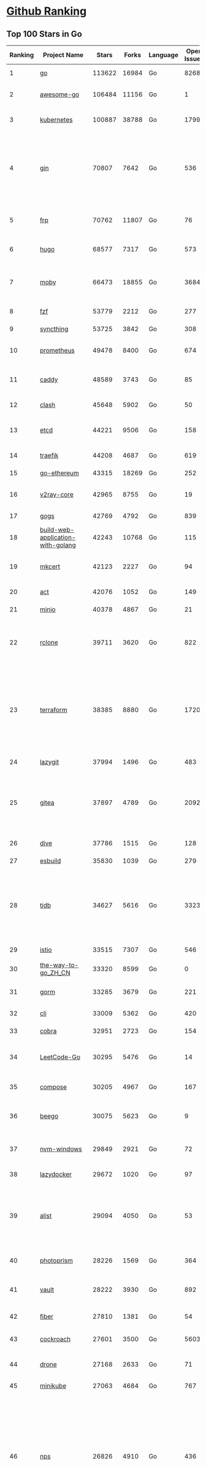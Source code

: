 [Github Ranking](../README.md)
==========

## Top 100 Stars in Go

| Ranking | Project Name | Stars | Forks | Language | Open Issues | Description | Last Commit |
| ------- | ------------ | ----- | ----- | -------- | ----------- | ----------- | ----------- |
| 1 | [go](https://github.com/golang/go) | 113622 | 16984 | Go | 8268 | The Go programming language | 2023-08-16T02:10:11Z |
| 2 | [awesome-go](https://github.com/avelino/awesome-go) | 106484 | 11156 | Go | 1 | A curated list of awesome Go frameworks, libraries and software | 2023-08-15T18:09:38Z |
| 3 | [kubernetes](https://github.com/kubernetes/kubernetes) | 100887 | 38788 | Go | 1799 | Production-Grade Container Scheduling and Management | 2023-08-16T02:44:07Z |
| 4 | [gin](https://github.com/gin-gonic/gin) | 70807 | 7642 | Go | 536 | Gin is a HTTP web framework written in Go (Golang). It features a Martini-like API with much better performance -- up to 40 times faster. If you need smashing performance, get yourself some Gin. | 2023-08-16T01:41:03Z |
| 5 | [frp](https://github.com/fatedier/frp) | 70762 | 11807 | Go | 76 | A fast reverse proxy to help you expose a local server behind a NAT or firewall to the internet. | 2023-08-14T04:00:35Z |
| 6 | [hugo](https://github.com/gohugoio/hugo) | 68577 | 7317 | Go | 573 | The world’s fastest framework for building websites. | 2023-08-15T10:53:18Z |
| 7 | [moby](https://github.com/moby/moby) | 66473 | 18855 | Go | 3684 | Moby Project - a collaborative project for the container ecosystem to assemble container-based systems | 2023-08-16T00:11:52Z |
| 8 | [fzf](https://github.com/junegunn/fzf) | 53779 | 2212 | Go | 277 | :cherry_blossom: A command-line fuzzy finder | 2023-08-14T14:32:56Z |
| 9 | [syncthing](https://github.com/syncthing/syncthing) | 53725 | 3842 | Go | 308 | Open Source Continuous File Synchronization | 2023-08-15T01:21:31Z |
| 10 | [prometheus](https://github.com/prometheus/prometheus) | 49478 | 8400 | Go | 674 | The Prometheus monitoring system and time series database. | 2023-08-16T00:00:52Z |
| 11 | [caddy](https://github.com/caddyserver/caddy) | 48589 | 3743 | Go | 85 | Fast and extensible multi-platform HTTP/1-2-3 web server with automatic HTTPS | 2023-08-15T14:27:03Z |
| 12 | [clash](https://github.com/Dreamacro/clash) | 45648 | 5902 | Go | 50 | A rule-based tunnel in Go. | 2023-08-16T02:49:29Z |
| 13 | [etcd](https://github.com/etcd-io/etcd) | 44221 | 9506 | Go | 158 | Distributed reliable key-value store for the most critical data of a distributed system | 2023-08-15T21:19:09Z |
| 14 | [traefik](https://github.com/traefik/traefik) | 44208 | 4687 | Go | 619 | The Cloud Native Application Proxy | 2023-08-15T13:49:07Z |
| 15 | [go-ethereum](https://github.com/ethereum/go-ethereum) | 43315 | 18269 | Go | 252 | Official Go implementation of the Ethereum protocol | 2023-08-15T18:19:47Z |
| 16 | [v2ray-core](https://github.com/v2ray/v2ray-core) | 42965 | 8755 | Go | 19 | A platform for building proxies to bypass network restrictions. | 2023-08-07T03:53:50Z |
| 17 | [gogs](https://github.com/gogs/gogs) | 42769 | 4792 | Go | 839 | Gogs is a painless self-hosted Git service | 2023-08-15T02:24:27Z |
| 18 | [build-web-application-with-golang](https://github.com/astaxie/build-web-application-with-golang) | 42243 | 10768 | Go | 115 | A golang ebook intro how to build a web with golang | 2023-04-20T09:00:38Z |
| 19 | [mkcert](https://github.com/FiloSottile/mkcert) | 42123 | 2227 | Go | 94 | A simple zero-config tool to make locally trusted development certificates with any names you'd like. | 2023-08-07T07:50:51Z |
| 20 | [act](https://github.com/nektos/act) | 42076 | 1052 | Go | 149 | Run your GitHub Actions locally 🚀 | 2023-08-15T01:33:56Z |
| 21 | [minio](https://github.com/minio/minio) | 40378 | 4867 | Go | 21 | High Performance Object Storage for AI | 2023-08-15T23:04:20Z |
| 22 | [rclone](https://github.com/rclone/rclone) | 39711 | 3620 | Go | 822 | "rsync for cloud storage" - Google Drive, S3, Dropbox, Backblaze B2, One Drive, Swift, Hubic, Wasabi, Google Cloud Storage, Yandex Files | 2023-08-16T02:28:01Z |
| 23 | [terraform](https://github.com/hashicorp/terraform) | 38385 | 8880 | Go | 1720 | Terraform enables you to safely and predictably create, change, and improve infrastructure. It is a source-available tool that codifies APIs into declarative configuration files that can be shared amongst team members, treated as code, edited, reviewed, and versioned. | 2023-08-15T21:38:22Z |
| 24 | [lazygit](https://github.com/jesseduffield/lazygit) | 37994 | 1496 | Go | 483 | simple terminal UI for git commands | 2023-08-15T16:57:06Z |
| 25 | [gitea](https://github.com/go-gitea/gitea) | 37897 | 4789 | Go | 2092 | Git with a cup of tea! Painless self-hosted all-in-one software development service, including Git hosting, code review, team collaboration, package registry and CI/CD | 2023-08-16T02:52:14Z |
| 26 | [dive](https://github.com/wagoodman/dive) | 37786 | 1515 | Go | 128 | A tool for exploring each layer in a docker image | 2023-08-08T00:32:09Z |
| 27 | [esbuild](https://github.com/evanw/esbuild) | 35830 | 1039 | Go | 279 | An extremely fast bundler for the web | 2023-08-14T02:32:15Z |
| 28 | [tidb](https://github.com/pingcap/tidb) | 34627 | 5616 | Go | 3323 | TiDB is an open-source, cloud-native, distributed, MySQL-Compatible database for elastic scale and real-time analytics. Try AI-powered Chat2Query free at : https://tidbcloud.com/free-trial | 2023-08-16T03:00:10Z |
| 29 | [istio](https://github.com/istio/istio) | 33515 | 7307 | Go | 546 | Connect, secure, control, and observe services. | 2023-08-16T02:22:35Z |
| 30 | [the-way-to-go_ZH_CN](https://github.com/unknwon/the-way-to-go_ZH_CN) | 33320 | 8599 | Go | 0 | 《The Way to Go》中文译本，中文正式名《Go 入门指南》 | 2023-08-12T01:54:36Z |
| 31 | [gorm](https://github.com/go-gorm/gorm) | 33285 | 3679 | Go | 221 | The fantastic ORM library for Golang, aims to be developer friendly | 2023-08-11T03:32:08Z |
| 32 | [cli](https://github.com/cli/cli) | 33009 | 5362 | Go | 420 | GitHub’s official command line tool | 2023-08-15T23:33:57Z |
| 33 | [cobra](https://github.com/spf13/cobra) | 32951 | 2723 | Go | 154 | A Commander for modern Go CLI interactions | 2023-08-08T15:58:29Z |
| 34 | [LeetCode-Go](https://github.com/halfrost/LeetCode-Go) | 30295 | 5476 | Go | 14 | ✅ Solutions to LeetCode by Go, 100% test coverage, runtime beats 100% / LeetCode 题解 | 2023-08-01T14:41:22Z |
| 35 | [compose](https://github.com/docker/compose) | 30205 | 4967 | Go | 167 | Define and run multi-container applications with Docker | 2023-08-11T09:29:59Z |
| 36 | [beego](https://github.com/beego/beego) | 30075 | 5623 | Go | 9 | beego is an open-source, high-performance web framework for the Go programming language. | 2023-08-14T06:25:26Z |
| 37 | [nvm-windows](https://github.com/coreybutler/nvm-windows) | 29849 | 2921 | Go | 72 | A node.js version management utility for Windows. Ironically written in Go. | 2023-07-15T23:03:52Z |
| 38 | [lazydocker](https://github.com/jesseduffield/lazydocker) | 29672 | 1020 | Go | 97 | The lazier way to manage everything docker | 2023-08-11T15:27:25Z |
| 39 | [alist](https://github.com/alist-org/alist) | 29094 | 4050 | Go | 53 | 🗂️A file list/WebDAV program that supports multiple storages, powered by Gin and Solidjs. / 一个支持多存储的文件列表/WebDAV程序，使用 Gin 和 Solidjs。 | 2023-08-15T19:57:05Z |
| 40 | [photoprism](https://github.com/photoprism/photoprism) | 28226 | 1569 | Go | 364 | AI-Powered Photos App for the Decentralized Web 🌈💎✨ | 2023-08-15T15:06:58Z |
| 41 | [vault](https://github.com/hashicorp/vault) | 28222 | 3930 | Go | 892 | A tool for secrets management, encryption as a service, and privileged access management | 2023-08-16T00:03:36Z |
| 42 | [fiber](https://github.com/gofiber/fiber) | 27810 | 1381 | Go | 54 | ⚡️ Express inspired web framework written in Go | 2023-08-15T18:09:52Z |
| 43 | [cockroach](https://github.com/cockroachdb/cockroach) | 27601 | 3500 | Go | 5603 | CockroachDB - the open source, cloud-native distributed SQL database. | 2023-08-16T02:58:08Z |
| 44 | [drone](https://github.com/harness/drone) | 27168 | 2633 | Go | 71 | Drone is a Container-Native, Continuous Delivery Platform | 2023-08-15T10:36:10Z |
| 45 | [minikube](https://github.com/kubernetes/minikube) | 27063 | 4684 | Go | 767 | Run Kubernetes locally | 2023-08-15T10:06:36Z |
| 46 | [nps](https://github.com/ehang-io/nps) | 26826 | 4910 | Go | 436 | 一款轻量级、高性能、功能强大的内网穿透代理服务器。支持tcp、udp、socks5、http等几乎所有流量转发，可用来访问内网网站、本地支付接口调试、ssh访问、远程桌面，内网dns解析、内网socks5代理等等……，并带有功能强大的web管理端。a lightweight, high-performance, powerful intranet penetration proxy server, with a powerful web management terminal. | 2023-07-17T03:53:54Z |
| 47 | [consul](https://github.com/hashicorp/consul) | 26782 | 4359 | Go | 1087 | Consul is a distributed, highly available, and data center aware solution to connect and configure applications across dynamic, distributed infrastructure. | 2023-08-15T22:45:01Z |
| 48 | [echo](https://github.com/labstack/echo) | 26313 | 2178 | Go | 51 | High performance, minimalist Go web framework | 2023-08-12T06:01:30Z |
| 49 | [portainer](https://github.com/portainer/portainer) | 26264 | 2221 | Go | 313 | Making Docker and Kubernetes management easy. | 2023-08-16T01:21:24Z |
| 50 | [influxdb](https://github.com/influxdata/influxdb) | 25970 | 3412 | Go | 1732 | Scalable datastore for metrics, events, and real-time analytics | 2023-08-07T08:22:49Z |
| 51 | [v2ray-core](https://github.com/v2fly/v2ray-core) | 23521 | 3741 | Go | 40 | A platform for building proxies to bypass network restrictions. | 2023-08-12T01:35:07Z |
| 52 | [faas](https://github.com/openfaas/faas) | 23378 | 1864 | Go | 30 | OpenFaaS - Serverless Functions Made Simple | 2023-08-03T15:08:53Z |
| 53 | [ngrok](https://github.com/inconshreveable/ngrok) | 23144 | 4311 | Go | 225 | Introspected tunnels to localhost | 2023-07-09T00:44:48Z |
| 54 | [logrus](https://github.com/sirupsen/logrus) | 23095 | 2265 | Go | 4 | Structured, pluggable logging for Go. | 2023-07-21T15:53:03Z |
| 55 | [docker_practice](https://github.com/yeasy/docker_practice) | 22770 | 5582 | Go | 4 | Learn and understand Docker&Container technologies, with real DevOps practice! | 2023-08-02T00:49:18Z |
| 56 | [go-patterns](https://github.com/tmrts/go-patterns) | 22655 | 2087 | Go | 17 | Curated list of Go design patterns, recipes and idioms | 2023-04-30T11:12:57Z |
| 57 | [hub](https://github.com/mislav/hub) | 22518 | 2403 | Go | 238 | A command-line tool that makes git easier to use with GitHub. | 2023-07-25T10:30:58Z |
| 58 | [milvus](https://github.com/milvus-io/milvus) | 22155 | 2448 | Go | 581 | A cloud-native vector database, storage for next generation AI applications | 2023-08-16T02:59:49Z |
| 59 | [micro](https://github.com/zyedidia/micro) | 21925 | 1135 | Go | 699 | A modern and intuitive terminal-based text editor | 2023-08-09T09:42:29Z |
| 60 | [k9s](https://github.com/derailed/k9s) | 21913 | 1401 | Go | 419 | 🐶 Kubernetes CLI To Manage Your Clusters In Style! | 2023-08-14T23:56:58Z |
| 61 | [lux](https://github.com/iawia002/lux) | 21817 | 2565 | Go | 445 | 👾 Fast and simple video download library and CLI tool written in Go | 2023-08-16T01:44:59Z |
| 62 | [dapr](https://github.com/dapr/dapr) | 21736 | 1699 | Go | 369 | Dapr is a portable, event-driven, runtime for building distributed applications across cloud and edge. | 2023-08-15T22:40:04Z |
| 63 | [vegeta](https://github.com/tsenart/vegeta) | 21671 | 1308 | Go | 53 | HTTP load testing tool and library. It's over 9000! | 2023-08-14T16:32:50Z |
| 64 | [rancher](https://github.com/rancher/rancher) | 21428 | 2861 | Go | 2492 | Complete container management platform | 2023-08-15T23:54:10Z |
| 65 | [k6](https://github.com/grafana/k6) | 21197 | 1112 | Go | 432 | A modern load testing tool, using Go and JavaScript - https://k6.io | 2023-08-15T17:21:13Z |
| 66 | [kratos](https://github.com/go-kratos/kratos) | 21179 | 3875 | Go | 89 | Your ultimate Go microservices framework for the cloud-native era. | 2023-08-15T01:18:55Z |
| 67 | [fyne](https://github.com/fyne-io/fyne) | 21059 | 1186 | Go | 551 | Cross platform GUI toolkit in Go inspired by Material Design | 2023-08-15T21:46:10Z |
| 68 | [restic](https://github.com/restic/restic) | 20933 | 1335 | Go | 387 | Fast, secure, efficient backup program | 2023-08-13T18:49:18Z |
| 69 | [delve](https://github.com/go-delve/delve) | 20903 | 2090 | Go | 94 | Delve is a debugger for the Go programming language. | 2023-08-15T05:01:30Z |
| 70 | [go-micro](https://github.com/go-micro/go-micro) | 20735 | 2310 | Go | 76 | A Go microservices framework | 2023-08-07T08:46:20Z |
| 71 | [harbor](https://github.com/goharbor/harbor) | 20633 | 4432 | Go | 539 | An open source trusted cloud native registry project that stores, signs, and scans content. | 2023-08-16T02:23:42Z |
| 72 | [cli](https://github.com/urfave/cli) | 20553 | 1696 | Go | 34 | A simple, fast, and fun package for building command line apps in Go | 2023-07-23T10:31:07Z |
| 73 | [colly](https://github.com/gocolly/colly) | 20492 | 1631 | Go | 141 | Elegant Scraper and Crawler Framework for Golang | 2023-08-12T05:08:18Z |
| 74 | [filebrowser](https://github.com/filebrowser/filebrowser) | 20472 | 2449 | Go | 91 | 📂 Web File Browser | 2023-08-15T17:55:33Z |
| 75 | [testify](https://github.com/stretchr/testify) | 20363 | 1489 | Go | 257 | A toolkit with common assertions and mocks that plays nicely with the standard library | 2023-08-14T06:46:31Z |
| 76 | [fasthttp](https://github.com/valyala/fasthttp) | 19974 | 1668 | Go | 70 | Fast HTTP package for Go. Tuned for high performance. Zero memory allocations in hot paths. Up to 10x faster than net/http | 2023-08-15T06:48:13Z |
| 77 | [learn-go-with-tests](https://github.com/quii/learn-go-with-tests) | 19936 | 2622 | Go | 36 | Learn Go with test-driven development | 2023-08-01T05:46:15Z |
| 78 | [loki](https://github.com/grafana/loki) | 19789 | 2869 | Go | 992 | Like Prometheus, but for logs. | 2023-08-16T02:33:57Z |
| 79 | [websocket](https://github.com/gorilla/websocket) | 19625 | 3380 | Go | 28 | Package gorilla/websocket is a fast, well-tested and widely used WebSocket implementation for Go. | 2023-07-30T18:23:15Z |
| 80 | [dgraph](https://github.com/dgraph-io/dgraph) | 19521 | 1479 | Go | 202 | The high-performance database for modern applications | 2023-08-15T23:44:43Z |
| 81 | [bubbletea](https://github.com/charmbracelet/bubbletea) | 19315 | 608 | Go | 42 | A powerful little TUI framework 🏗 | 2023-08-15T15:22:58Z |
| 82 | [mux](https://github.com/gorilla/mux) | 18975 | 1797 | Go | 12 | Package gorilla/mux is a powerful HTTP router and URL matcher for building Go web servers with 🦍 | 2023-08-16T02:08:21Z |
| 83 | [podman](https://github.com/containers/podman) | 18756 | 2030 | Go | 430 | Podman: A tool for managing OCI containers and pods. | 2023-08-15T20:35:36Z |
| 84 | [Cloudreve](https://github.com/cloudreve/Cloudreve) | 18685 | 3110 | Go | 214 | 🌩支持多家云存储的云盘系统 (Self-hosted file management and sharing system, supports multiple storage providers) | 2023-08-14T17:29:51Z |
| 85 | [grpc-go](https://github.com/grpc/grpc-go) | 18616 | 4102 | Go | 117 | The Go language implementation of gRPC. HTTP/2 based RPC | 2023-08-15T23:08:42Z |
| 86 | [trivy](https://github.com/aquasecurity/trivy) | 18322 | 1828 | Go | 137 | Find vulnerabilities, misconfigurations, secrets, SBOM in containers, Kubernetes, code repositories, clouds and more | 2023-08-15T14:03:20Z |
| 87 | [AdGuardHome](https://github.com/AdguardTeam/AdGuardHome) | 18152 | 1515 | Go | 882 | Network-wide ads & trackers blocking DNS server | 2023-08-15T16:58:19Z |
| 88 | [jaeger](https://github.com/jaegertracing/jaeger) | 18095 | 2203 | Go | 333 | CNCF Jaeger, a Distributed Tracing Platform | 2023-08-15T16:07:02Z |
| 89 | [gin-vue-admin](https://github.com/flipped-aurora/gin-vue-admin) | 18000 | 5442 | Go | 34 | 基于vite+vue3+gin搭建的开发基础平台（支持TS,JS混用），集成jwt鉴权，权限管理，动态路由，显隐可控组件，分页封装，多点登录拦截，资源权限，上传下载，代码生成器，表单生成器,chatGPT自动查表等开发必备功能。 | 2023-08-11T09:33:10Z |
| 90 | [gotty](https://github.com/yudai/gotty) | 17940 | 1360 | Go | 102 | Share your terminal as a web application | 2023-03-24T15:55:33Z |
| 91 | [go-redis](https://github.com/redis/go-redis) | 17736 | 2142 | Go | 183 | Redis Go client | 2023-08-15T07:19:19Z |
| 92 | [goreplay](https://github.com/buger/goreplay) | 17724 | 1789 | Go | 274 | GoReplay is an open-source tool for capturing and replaying live HTTP traffic into a test environment in order to continuously test your system with real data. It can be used to increase confidence in code deployments, configuration changes and infrastructure changes. | 2023-08-07T13:47:16Z |
| 93 | [learngo](https://github.com/inancgumus/learngo) | 17586 | 2369 | Go | 4 | ❤️ 1000+ Hand-Crafted Go Examples, Exercises, and Quizzes. 🚀 Learn Go by fixing 1000+ tiny programs. | 2023-06-09T11:03:13Z |
| 94 | [authelia](https://github.com/authelia/authelia) | 17124 | 948 | Go | 66 | The Single Sign-On Multi-Factor portal for web apps | 2023-08-16T01:22:46Z |
| 95 | [slim](https://github.com/slimtoolkit/slim) | 17093 | 649 | Go | 151 | Slim(toolkit): Don't change anything in your container image and minify it by up to 30x (and for compiled languages even more) making it secure too! (free and open source) | 2023-08-16T01:05:34Z |
| 96 | [pulumi](https://github.com/pulumi/pulumi) | 16948 | 939 | Go | 1720 | Pulumi - Infrastructure as Code in any programming language. Build infrastructure intuitively on any cloud using familiar languages 🚀 | 2023-08-15T23:47:43Z |
| 97 | [websocketd](https://github.com/joewalnes/websocketd) | 16904 | 1017 | Go | 44 | Turn any program that uses STDIN/STDOUT into a WebSocket server. Like inetd, but for WebSockets.  | 2023-07-13T18:18:59Z |
| 98 | [xbar](https://github.com/matryer/xbar) | 16875 | 650 | Go | 149 | Put the output from any script or program into your macOS Menu Bar (the BitBar reboot) | 2023-07-15T10:54:04Z |
| 99 | [fx](https://github.com/antonmedv/fx) | 16833 | 459 | Go | 20 | Terminal JSON viewer | 2023-07-23T16:37:47Z |
| 100 | [vitess](https://github.com/vitessio/vitess) | 16635 | 1971 | Go | 806 | Vitess is a database clustering system for horizontal scaling of MySQL. | 2023-08-16T00:56:30Z |

